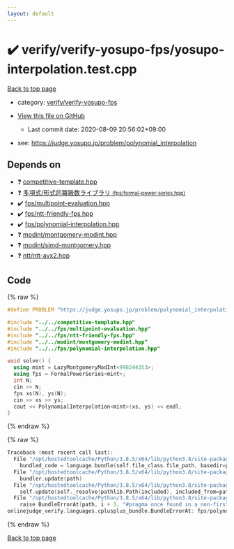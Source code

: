 ```yaml
---
layout: default
---
```


<!-- mathjax config similar to math.stackexchange -->
<script type="text/javascript" async
  src="https://cdnjs.cloudflare.com/ajax/libs/mathjax/2.7.5/MathJax.js?config=TeX-MML-AM_CHTML">
</script>
<script type="text/x-mathjax-config">
  MathJax.Hub.Config({
    TeX: { equationNumbers: { autoNumber: "AMS" }},
    tex2jax: {
      inlineMath: [ ['$','$'] ],
      processEscapes: true
    },
    "HTML-CSS": { matchFontHeight: false },
    displayAlign: "left",
    displayIndent: "2em"
  });
</script>

<script type="text/javascript" src="https://cdnjs.cloudflare.com/ajax/libs/jquery/3.4.1/jquery.min.js"></script>
<script src="https://cdn.jsdelivr.net/npm/jquery-balloon-js@1.1.2/jquery.balloon.min.js" integrity="sha256-ZEYs9VrgAeNuPvs15E39OsyOJaIkXEEt10fzxJ20+2I=" crossorigin="anonymous"></script>
<script type="text/javascript" src="../../../assets/js/copy-button.js"></script>
<link rel="stylesheet" href="../../../assets/css/copy-button.css" />


# :heavy_check_mark: verify/verify-yosupo-fps/yosupo-interpolation.test.cpp

<a href="../../../index.html">Back to top page</a>

* category: <a href="../../../index.html#17f17e0bbb64138c9a2bbb0627c5fef6">verify/verify-yosupo-fps</a>
* <a href="{{ site.github.repository_url }}/blob/master/verify/verify-yosupo-fps/yosupo-interpolation.test.cpp">View this file on GitHub</a>
    - Last commit date: 2020-08-09 20:56:02+09:00


* see: <a href="https://judge.yosupo.jp/problem/polynomial_interpolation">https://judge.yosupo.jp/problem/polynomial_interpolation</a>


## Depends on

* :question: <a href="../../../library/competitive-template.hpp.html">competitive-template.hpp</a>
* :question: <a href="../../../library/fps/formal-power-series.hpp.html">多項式/形式的冪級数ライブラリ <small>(fps/formal-power-series.hpp)</small></a>
* :heavy_check_mark: <a href="../../../library/fps/multipoint-evaluation.hpp.html">fps/multipoint-evaluation.hpp</a>
* :heavy_check_mark: <a href="../../../library/fps/ntt-friendly-fps.hpp.html">fps/ntt-friendly-fps.hpp</a>
* :heavy_check_mark: <a href="../../../library/fps/polynomial-interpolation.hpp.html">fps/polynomial-interpolation.hpp</a>
* :question: <a href="../../../library/modint/montgomery-modint.hpp.html">modint/montgomery-modint.hpp</a>
* :question: <a href="../../../library/modint/simd-montgomery.hpp.html">modint/simd-montgomery.hpp</a>
* :question: <a href="../../../library/ntt/ntt-avx2.hpp.html">ntt/ntt-avx2.hpp</a>


## Code

<a id="unbundled"></a>
{% raw %}
```cpp
#define PROBLEM "https://judge.yosupo.jp/problem/polynomial_interpolation"

#include "../../competitive-template.hpp"
#include "../../fps/multipoint-evaluation.hpp"
#include "../../fps/ntt-friendly-fps.hpp"
#include "../../modint/montgomery-modint.hpp"
#include "../../fps/polynomial-interpolation.hpp"

void solve() {
  using mint = LazyMontgomeryModInt<998244353>;
  using fps = FormalPowerSeries<mint>;
  int N;
  cin >> N;
  fps xs(N), ys(N);
  cin >> xs >> ys;
  cout << PolynomialInterpolation<mint>(xs, ys) << endl;
}
```
{% endraw %}

<a id="bundled"></a>
{% raw %}
```cpp
Traceback (most recent call last):
  File "/opt/hostedtoolcache/Python/3.8.5/x64/lib/python3.8/site-packages/onlinejudge_verify/docs.py", line 349, in write_contents
    bundled_code = language.bundle(self.file_class.file_path, basedir=pathlib.Path.cwd())
  File "/opt/hostedtoolcache/Python/3.8.5/x64/lib/python3.8/site-packages/onlinejudge_verify/languages/cplusplus.py", line 185, in bundle
    bundler.update(path)
  File "/opt/hostedtoolcache/Python/3.8.5/x64/lib/python3.8/site-packages/onlinejudge_verify/languages/cplusplus_bundle.py", line 307, in update
    self.update(self._resolve(pathlib.Path(included), included_from=path))
  File "/opt/hostedtoolcache/Python/3.8.5/x64/lib/python3.8/site-packages/onlinejudge_verify/languages/cplusplus_bundle.py", line 239, in update
    raise BundleErrorAt(path, i + 1, "#pragma once found in a non-first line")
onlinejudge_verify.languages.cplusplus_bundle.BundleErrorAt: fps/polynomial-interpolation.hpp: line 2: #pragma once found in a non-first line

```
{% endraw %}

<a href="../../../index.html">Back to top page</a>

